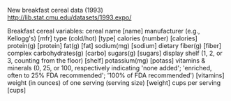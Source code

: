 New breakfast cereal data (1993)
http://lib.stat.cmu.edu/datasets/1993.expo/

Breakfast cereal variables:
cereal name [name]
manufacturer (e.g., Kellogg's) [mfr]
type (cold/hot) [type] 
calories (number) [calories]
protein(g) [protein]
fat(g) [fat]
sodium(mg) [sodium]
dietary fiber(g) [fiber]
complex carbohydrates(g) [carbo]
sugars(g) [sugars]
display shelf (1, 2, or 3, counting from the floor) [shelf]
potassium(mg) [potass] 
vitamins & minerals (0, 25, or 100, respectively indicating 
'none added'; 'enriched, often to 25% FDA recommended'; '100% of 
FDA recommended') [vitamins]
weight (in ounces) of one serving (serving size) [weight]
cups per serving [cups]